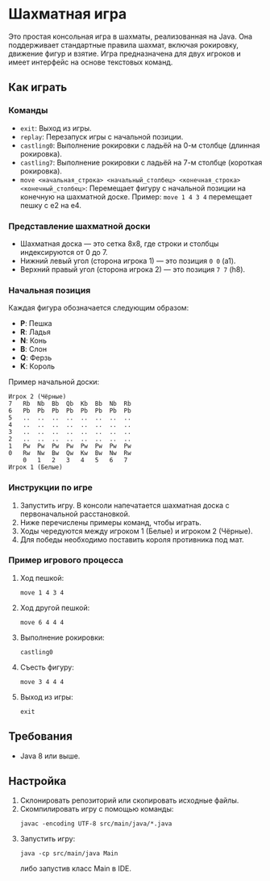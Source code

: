 
# Шахматная игра

Это простая консольная игра в шахматы, реализованная на Java. Она поддерживает стандартные правила шахмат, включая рокировку, движение фигур и взятие. Игра предназначена для двух игроков и имеет интерфейс на основе текстовых команд.

## Как играть

### Команды

- `exit`:
  Выход из игры.
- `replay`:
  Перезапуск игры с начальной позиции.
- `castling0`:
  Выполнение рокировки с ладьёй на 0-м столбце (длинная рокировка).
- `castling7`:
  Выполнение рокировки с ладьёй на 7-м столбце (короткая рокировка).
- `move <начальная_строка> <начальный_столбец> <конечная_строка> <конечный_столбец>`:
  Перемещает фигуру с начальной позиции на конечную на шахматной доске.
  Пример: `move 1 4 3 4` перемещает пешку с e2 на e4.

### Представление шахматной доски

- Шахматная доска — это сетка 8x8, где строки и столбцы индексируются от 0 до 7.
- Нижний левый угол (сторона игрока 1) — это позиция `0 0` (a1).
- Верхний правый угол (сторона игрока 2) — это позиция `7 7` (h8).

### Начальная позиция

Каждая фигура обозначается следующим образом:

- **P**: Пешка
- **R**: Ладья
- **N**: Конь
- **B**: Слон
- **Q**: Ферзь
- **K**: Король

Пример начальной доски:

```
Игрок 2 (Чёрные)
7   Rb  Nb  Bb  Qb  Kb  Bb  Nb  Rb
6   Pb  Pb  Pb  Pb  Pb  Pb  Pb  Pb
5   ..  ..  ..  ..  ..  ..  ..  ..
4   ..  ..  ..  ..  ..  ..  ..  ..
3   ..  ..  ..  ..  ..  ..  ..  ..
2   ..  ..  ..  ..  ..  ..  ..  ..
1   Pw  Pw  Pw  Pw  Pw  Pw  Pw  Pw
0   Rw  Nw  Bw  Qw  Kw  Bw  Nw  Rw
    0   1   2   3   4   5   6   7
Игрок 1 (Белые)
```

### Инструкции по игре

1. Запустить игру. В консоли напечатается шахматная доска с первоначальной расстановкой.
2. Ниже перечислены примеры команд, чтобы играть.
3. Ходы чередуются между игроком 1 (Белые) и игроком 2 (Чёрные).
4. Для победы необходимо поставить короля противника под мат.

### Пример игрового процесса

1. Ход пешкой:
   ```
   move 1 4 3 4
   ```

2. Ход другой пешкой:
   ```
   move 6 4 4 4
   ```

3. Выполнение рокировки:
   ```
   castling0
   ```

4. Съесть фигуру:
   ```
   move 3 4 4 4
   ```

5. Выход из игры:
   ```
   exit
   ```

## Требования

- Java 8 или выше.

## Настройка

1. Склонировать репозиторий или скопировать исходные файлы.
2. Скомпилировать игру с помощью команды:
   ```
   javac -encoding UTF-8 src/main/java/*.java
   ```
3. Запустить игру:
   ```
   java -cp src/main/java Main
   ```
   либо запустив класс Main в IDE.
